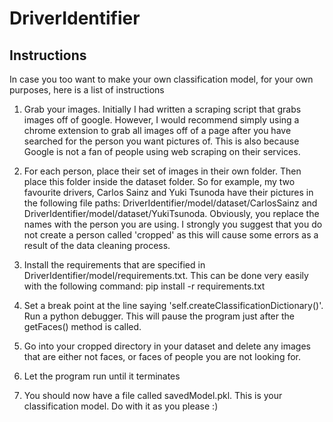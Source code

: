 ﻿# DriverIdentifier

## Instructions
In case you too want to make your own classification model, for your own purposes, here is a list of instructions

1. Grab your images. Initially I had written a scraping script that grabs images off of google. However, I would recommend simply using a chrome extension to grab all images off of a page after you have searched for the person you want pictures of. This is also because Google is not a fan of people using web scraping on their services.

2. For each person, place their set of images in their own folder. Then place this folder inside the dataset folder. So for example, my two favourite drivers, Carlos Sainz and Yuki Tsunoda have their pictures in the following file paths: DriverIdentifier/model/dataset/CarlosSainz and DriverIdentifier/model/dataset/YukiTsunoda. Obviously, you replace the names with the person you are using. I strongly you suggest that you do not create a person called 'cropped' as this will cause some errors as a result of the data cleaning process.

3. Install the requirements that are specified in DriverIdentifier/model/requirements.txt. This can be done very easily with the following command: pip install -r requirements.txt

4. Set a break point at the line saying 'self.createClassificationDictionary()'. Run a python debugger. This will pause the program just after the getFaces() method is called.

5. Go into your cropped directory in your dataset and delete any images that are either not faces, or faces of people you are not looking for.

6. Let the program run until it terminates

7. You should now have a file called savedModel.pkl. This is your classification model. Do with it as you please :)
